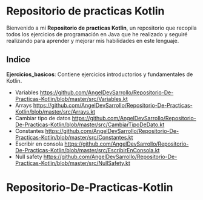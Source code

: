 # Repositorio de practicas Kotlin
Bienvenido a mi **Repositorio de practicas Kotlin**, un repositorio que recopila todos los ejercicios de programación en Java que he realizado y seguiré realizando para aprender 
y mejorar mis habilidades en este lenguaje.
## Indice
**Ejercicios_basicos**: Contiene ejercicios introductorios y fundamentales de Kotlin.
- Variables https://github.com/AngelDevSarrollo/Repositorio-De-Practicas-Kotlin/blob/master/src/Variables.kt
- Arrays https://github.com/AngelDevSarrollo/Repositorio-De-Practicas-Kotlin/blob/master/src/Arrays.kt
- Cambiar tipo de datos https://github.com/AngelDevSarrollo/Repositorio-De-Practicas-Kotlin/blob/master/src/CambiarTipoDeDato.kt
- Constantes https://github.com/AngelDevSarrollo/Repositorio-De-Practicas-Kotlin/blob/master/src/Constantes.kt
- Escribir en consola https://github.com/AngelDevSarrollo/Repositorio-De-Practicas-Kotlin/blob/master/src/EscribirEnConsola.kt
- Null safety https://github.com/AngelDevSarrollo/Repositorio-De-Practicas-Kotlin/blob/master/src/NullSafety.kt


# Repositorio-De-Practicas-Kotlin

